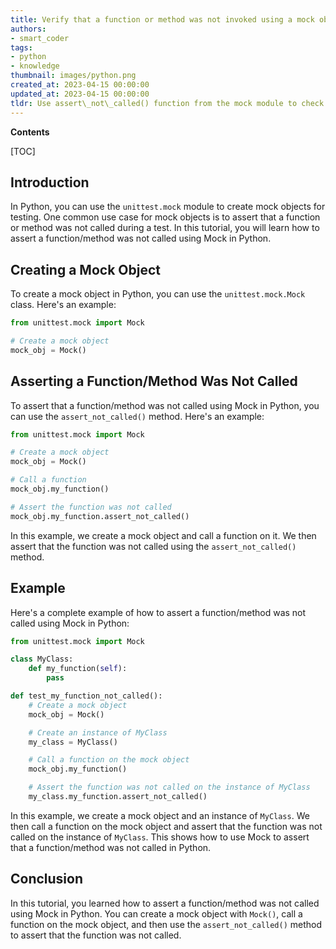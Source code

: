 ```yaml
---
title: Verify that a function or method was not invoked using a mock object
authors:
- smart_coder
tags:
- python
- knowledge
thumbnail: images/python.png
created_at: 2023-04-15 00:00:00
updated_at: 2023-04-15 00:00:00
tldr: Use assert\_not\_called() function from the mock module to check if a function/method was not called.
---
```


**Contents**

[TOC]

## Introduction

In Python, you can use the `unittest.mock` module to create mock objects for testing. One common use case for mock objects is to assert that a function or method was not called during a test. In this tutorial, you will learn how to assert a function/method was not called using Mock in Python.

## Creating a Mock Object

To create a mock object in Python, you can use the `unittest.mock.Mock` class. Here's an example:

```python
from unittest.mock import Mock

# Create a mock object
mock_obj = Mock()
```

## Asserting a Function/Method Was Not Called

To assert that a function/method was not called using Mock in Python, you can use the `assert_not_called()` method. Here's an example:

```python
from unittest.mock import Mock

# Create a mock object
mock_obj = Mock()

# Call a function
mock_obj.my_function()

# Assert the function was not called
mock_obj.my_function.assert_not_called()
```

In this example, we create a mock object and call a function on it. We then assert that the function was not called using the `assert_not_called()` method.

## Example

Here's a complete example of how to assert a function/method was not called using Mock in Python:

```python
from unittest.mock import Mock

class MyClass:
    def my_function(self):
        pass

def test_my_function_not_called():
    # Create a mock object
    mock_obj = Mock()

    # Create an instance of MyClass
    my_class = MyClass()

    # Call a function on the mock object
    mock_obj.my_function()

    # Assert the function was not called on the instance of MyClass
    my_class.my_function.assert_not_called()
```

In this example, we create a mock object and an instance of `MyClass`. We then call a function on the mock object and assert that the function was not called on the instance of `MyClass`. This shows how to use Mock to assert that a function/method was not called in Python.

## Conclusion

In this tutorial, you learned how to assert a function/method was not called using Mock in Python. You can create a mock object with `Mock()`, call a function on the mock object, and then use the `assert_not_called()` method to assert that the function was not called.
